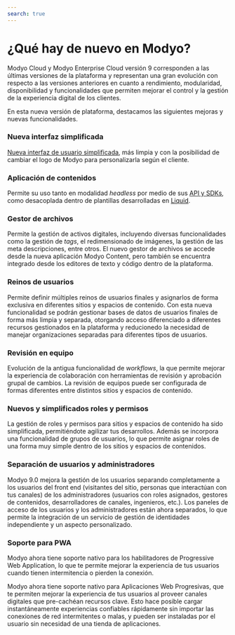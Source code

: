 ```yaml
---
search: true
---
```


# ¿Qué hay de nuevo en Modyo?

Modyo Cloud y Modyo Enterprise Cloud versión 9 corresponden a las últimas versiones de la plataforma y representan una gran evolución con respecto a las versiones anteriores en cuanto a rendimiento, modularidad, disponibilidad y funcionalidades que permiten mejorar el control y la gestión de la experiencia digital de los clientes.

En esta nueva versión de plataforma, destacamos las siguientes mejoras y nuevas funcionalidades.

### Nueva interfaz simplificada

[Nueva interfaz de usuario simplificada](/es/platform/core/the-modyo-interface.html), más limpia y con la posibilidad de cambiar el logo de Modyo para personalizarla según el cliente.

### Aplicación de contenidos

Permite su uso tanto en modalidad _headless_ por medio de sus [API y SDKs](/es/platform/content/public-api-reference.html), como desacoplada dentro de plantillas desarrolladas en [Liquid](/es/platform/channels/liquid-markup.html).

### Gestor de archivos

Permite la gestión de activos digitales, incluyendo diversas funcionalidades como la gestión de _tags_, el redimensionado de imágenes, la gestión de las meta descripciones, entre otros. El nuevo gestor de archivos se accede desde la nueva aplicación Modyo Content, pero también se encuentra integrado desde los editores de texto y código dentro de la plataforma.

### Reinos de usuarios

Permite definir múltiples reinos de usuarios finales y asignarlos de forma exclusiva en diferentes sitios y espacios de contenido. Con esta nueva funcionalidad se podrán gestionar bases de datos de usuarios finales de forma más limpia y separada, otorgando acceso diferenciado a diferentes recursos gestionados en la plataforma y reducionedo la necesidad de manejar organizaciones separadas para diferentes tipos de usuarios.

### Revisión en equipo

Evolución de la antigua funcionalidad de _workflows_, la que permite mejorar la experiencia de colaboración con herramientas de revisión y aprobación grupal de cambios. La revisión de equipos puede ser configurada de formas diferentes entre distintos sitios y espacios de contenido.

### Nuevos y simplificados roles y permisos

La gestión de roles y permisos para sitios y espacios de contenido ha sido simplificada, permitiéndote agilizar tus desarrollos. Además se incorpora una funcionalidad de grupos de usuarios, lo que permite asignar roles de una forma muy simple dentro de los sitios y espacios de contenidos.

### Separación de usuarios y administradores

Modyo 9.0 mejora la gestión de los usuarios separando completamente a los usuarios del front end (visitantes del sitio, personas que interactúan con tus canales) de los administradores (usuarios con roles asignados, gestores de contenidos, desarrolladores de canales, ingenieros, etc.). Los paneles de acceso de los usuarios y los administradores están ahora separados, lo que permite la integración de un servicio de gestión de identidades independiente y un aspecto personalizado.

### Soporte para PWA

Modyo ahora tiene soporte nativo para los habilitadores de Progressive Web Application, lo que te permite mejorar la experiencia de tus usuarios cuando tienen intermitencia o pierden la conexión.

Modyo ahora tiene soporte nativo para Aplicaciones Web Progresivas, que te permiten mejorar la experiencia de tus usuarios al proveer canales digitales que pre-cachéan recursos clave. Esto hace posible cargar instantáneamente experiencias confiables rápidamente sin importar las conexiones de red intermitentes o malas, y pueden ser instaladas por el usuario sin necesidad de una tienda de aplicaciones.
